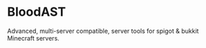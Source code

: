 BloodAST
========

Advanced, multi-server compatible, server tools for spigot &amp; bukkit Minecraft servers.
